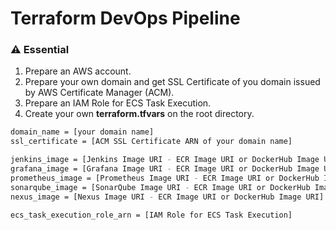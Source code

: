 # Terraform DevOps Pipeline

### ⚠️ Essential

1. Prepare an AWS account.
2. Prepare your own domain and get SSL Certificate of you domain issued by AWS Certificate Manager (ACM).
3. Prepare an IAM Role for ECS Task Execution.
4. Create your own **terraform.tfvars** on the root directory.
```bash
domain_name = [your domain name]
ssl_certificate = [ACM SSL Certificate ARN of your domain name]

jenkins_image = [Jenkins Image URI - ECR Image URI or DockerHub Image URI]
grafana_image = [Grafana Image URI - ECR Image URI or DockerHub Image URI]
prometheus_image = [Prometheus Image URI - ECR Image URI or DockerHub Image URI]
sonarqube_image = [SonarQube Image URI - ECR Image URI or DockerHub Image URI]
nexus_image = [Nexus Image URI - ECR Image URI or DockerHub Image URI]

ecs_task_execution_role_arn = [IAM Role for ECS Task Execution]
```
